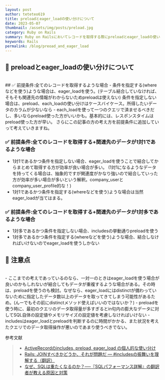```yaml
---
layout: post
author: teteteo619
title: preloadとeager_loadの使い分けについて
date: 2023-05-07
thumbnail: /assets/img/posts/preload.jpg
category: Ruby on Rails
summary: Ruby on Railsにおいてレコードを取得する際にpreloadとeager_loadの使い分けをしっかりと理解する
keywords: Rails
permalink: /blog/preoad_and_eager_load
---
```

## 🚪 preloadとeager_loadの使い分けについて
<br>
## ✅ 前提条件:全てのレコードを取得するような場合
- 条件を指定する(whereなどを使う)ような場合は、eager_loadを使う。(テーブル結合していなければ、そもそも関連先の情報がわからないためpreloadは使えない)
条件を指定しない場合は、preload、each_loadの使い分けはケースバイケース。所得したいデータのカラムが少ないなら
- each_loadを使って一つのクエリで済ませるべきだし、多いならpreload使った方がいいかも。基本的には、レスポンスタイムはpreload使った方が早い。
さらにこの記事の方の考え方を前提条件に追加していって考えていきますね。

### ✅ 前提条件:全てのレコードを取得する+関連先のデータが1対1であるような場合
- 1対1であるかつ条件を指定しない場合、eager_loadを使うことで結合してからまとめて取得する方が効率が良い場合が多い。 (1対1になるようなデータを持ってくる場合は、抽象的ですが関連度がかなり強いので結合していった方が効率が多い場合が多いという解釈。company_userとcompany_user_profile的な！)
- 1対1であるかつ条件を指定する(whereなどを使う)ような場合は当然eager_loadが当てはまる。
### ✅ 前提条件:全てのレコードを取得する+関連先のデータが1対多であるような場合
- 1対多であるかつ条件を指定しない場合、includesの挙動通りpreloadを使う
- 1対多であるかつ条件を指定する(whereなどを使う)ような場合、結合しなければいけないのでeager_loadを使うしかない
## 🚪 注意点
<br>
- ここまでの考えであっているのなら、一対一のときはeager_loadを使う場合が良いのかもしれないが結合してもデータが重複するような場合がある。その時は、preloadを使うのも検討。なぜなら、eager_loadにはdistinctが備わっていないために指定したデータ数以上のデータを取ってきてしまう可能性があるため。(んーでもその前にdistinctメソッド使えばいいのではないか？)
- preloadを使う時に、最初のクエリのデータ取得量が多すぎるとin句内の膨大なデータに対してSQL自体の設定値やメモリサイズの設定値を考慮しなければいけない
- includesはeager_loadとpreloadを判断するのに時間がかかる、また状況を考えたクエリでのデータ取得操作が悪いのであまり使うべきでない。

参考文献

> - [ActiveRecordのincludes, preload, eager_load の個人的な使い分け](https://moneyforward-dev.jp/entry/2019/04/02/activerecord-includes-preload-eagerload/)
> - [Rails: JOINすべきかどうか、それが問題だ — #includesの振舞いを理解する（翻訳）](https://techracho.bpsinc.jp/hachi8833/2021_09_22/45650)
> - [なぜ、SQLは重たくなるのか？──『SQLパフォーマンス詳解』の翻訳者が教える原因と対策](https://eh-career.com/engineerhub/entry/2017/06/26/110000#%E5%8E%9F%E5%9B%A0ORM%E3%81%8C%E7%94%9F%E6%88%90%E3%81%99%E3%82%8BSQL%E3%82%92%E7%A2%BA%E8%AA%8D%E3%81%97%E3%81%A6%E3%81%84%E3%81%AA%E3%81%84)
